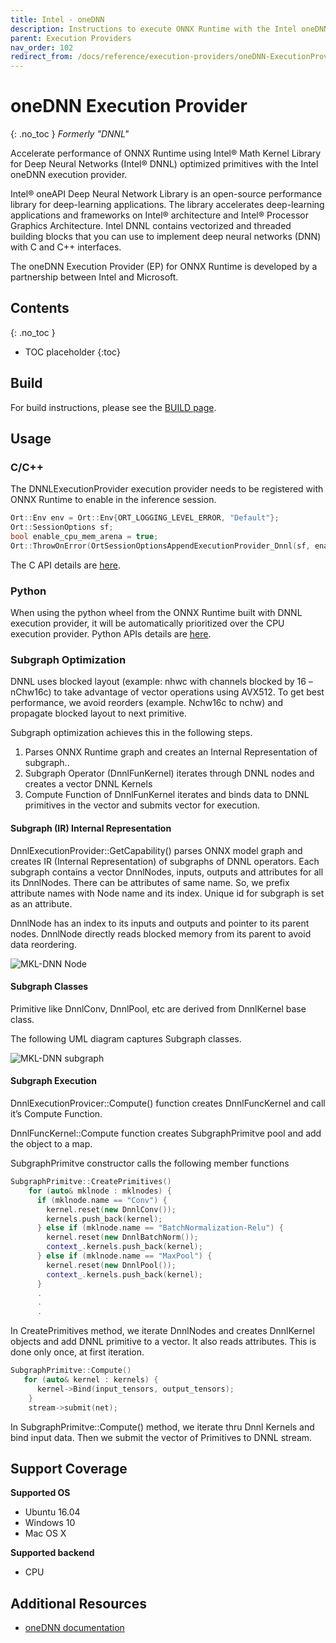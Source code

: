```yaml
---
title: Intel - oneDNN
description: Instructions to execute ONNX Runtime with the Intel oneDNN execution provider
parent: Execution Providers
nav_order: 102
redirect_from: /docs/reference/execution-providers/oneDNN-ExecutionProvider
---
```


# oneDNN Execution Provider
{: .no_toc }
*Formerly "DNNL"*

Accelerate performance of ONNX Runtime using Intel® Math Kernel Library for Deep Neural Networks (Intel® DNNL) optimized primitives with the Intel oneDNN execution provider.

Intel® oneAPI Deep Neural Network Library is an open-source performance library for deep-learning applications. The library accelerates deep-learning applications and frameworks on Intel® architecture and Intel® Processor Graphics Architecture. Intel DNNL contains vectorized and threaded building blocks that you can use to implement deep neural networks (DNN) with C and C++ interfaces. 

The oneDNN Execution Provider (EP) for ONNX Runtime is developed by a partnership between Intel and Microsoft.


## Contents
{: .no_toc }

* TOC placeholder
{:toc}

## Build

For build instructions, please see the [BUILD page](../build/eps.md#onednn).


## Usage

### C/C++

The DNNLExecutionProvider execution provider needs to be registered with ONNX Runtime to enable in the inference session.

```c
Ort::Env env = Ort::Env{ORT_LOGGING_LEVEL_ERROR, "Default"};
Ort::SessionOptions sf;
bool enable_cpu_mem_arena = true;
Ort::ThrowOnError(OrtSessionOptionsAppendExecutionProvider_Dnnl(sf, enable_cpu_mem_arena));
```

The C API details are [here](../get-started/with-c.md).

### Python

When using the python wheel from the ONNX Runtime built with DNNL execution provider, it will be automatically prioritized over the CPU execution provider. Python APIs details are [here](https://aka.ms/onnxruntime-python).


### Subgraph Optimization

DNNL uses blocked layout (example: nhwc with channels blocked by 16 – nChw16c) to take advantage of vector operations using AVX512.  To get best performance, we avoid reorders (example. Nchw16c to nchw) and propagate blocked layout to next primitive. 

Subgraph optimization achieves this in the following steps.

1. Parses ONNX Runtime graph and creates an Internal Representation of subgraph..
2. Subgraph Operator (DnnlFunKernel) iterates through DNNL nodes and creates a vector DNNL Kernels
3. Compute Function of DnnlFunKernel iterates and binds data to DNNL primitives in the vector and submits vector for execution.

#### Subgraph (IR) Internal Representation

DnnlExecutionProvider::GetCapability() parses ONNX model graph and creates IR (Internal Representation) of subgraphs of DNNL operators.
Each subgraph contains a vector DnnlNodes, inputs, outputs and attributes for all its DnnlNodes. There can be attributes of same name. So, we prefix attribute names with Node name and its index. 
Unique id for subgraph is set as an attribute. 

DnnlNode has an index to its inputs and outputs and pointer to its parent nodes. DnnlNode directly reads blocked memory from its parent to avoid data reordering.

![MKL-DNN Node](../../images/mkl-dnn_node.png)

#### Subgraph Classes

Primitive like DnnlConv, DnnlPool, etc are derived from DnnlKernel base class.

The following UML diagram captures Subgraph classes.

![MKL-DNN subgraph](../../images/mkl-dnn_subgraph.png)

#### Subgraph Execution

DnnlExecutionProvicer::Compute() function creates DnnlFuncKernel and call it’s Compute Function.

DnnlFuncKernel::Compute function creates SubgraphPrimitve pool and add the object to a map.

SubgraphPrimitve constructor calls the following member functions

```c++
SubgraphPrimitve::CreatePrimitives()
    for (auto& mklnode : mklnodes) {
      if (mklnode.name == "Conv") {
        kernel.reset(new DnnlConv());
        kernels.push_back(kernel);
      } else if (mklnode.name == "BatchNormalization-Relu") {
        kernel.reset(new DnnlBatchNorm());
        context_.kernels.push_back(kernel);
      } else if (mklnode.name == "MaxPool") {
        kernel.reset(new DnnlPool());
        context_.kernels.push_back(kernel);
      } 
      .
      .
      .
```

In CreatePrimitives method, we iterate DnnlNodes and creates DnnlKernel objects and add DNNL primitive to a vector. It also reads attributes. This is done only once, at first iteration.

```c++ 
SubgraphPrimitve::Compute()
   for (auto& kernel : kernels) {
      kernel->Bind(input_tensors, output_tensors);
    }
    stream->submit(net);
```

In SubgraphPrimitve::Compute() method, we iterate thru Dnnl Kernels and bind input data. Then we submit the vector of Primitives to DNNL stream.

## Support Coverage
**Supported OS**

* Ubuntu 16.04
* Windows 10 
* Mac OS X

**Supported backend**

*	CPU

## Additional Resources
* [oneDNN documentation](https://oneapi-src.github.io/oneDNN/index.html)
